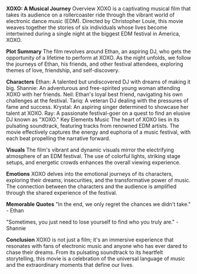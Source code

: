 **XOXO: A Musical Journey**
Overview
XOXO is a captivating musical film that takes its audience on a rollercoaster ride through the vibrant world of electronic dance music (EDM). Directed by Christopher Louie, this movie weaves together the stories of six individuals whose lives become intertwined during a single night at the biggest EDM festival in America, XOXO.

**Plot Summary**
The film revolves around Ethan, an aspiring DJ, who gets the opportunity of a lifetime to perform at XOXO. As the night unfolds, we follow the journeys of Ethan, his friends, and other festival attendees, exploring themes of love, friendship, and self-discovery.

**Characters**
Ethan: A talented but undiscovered DJ with dreams of making it big.
Shannie: An adventurous and free-spirited young woman attending XOXO with her friends.
Neil: Ethan's loyal best friend, navigating his own challenges at the festival.
Tariq: A veteran DJ dealing with the pressures of fame and success.
Krystal: An aspiring singer determined to showcase her talent at XOXO.
Ray: A passionate festival-goer on a quest to find an elusive DJ known as "XOXO."
Key Elements
Music
The heart of XOXO lies in its pulsating soundtrack, featuring tracks from renowned EDM artists. The movie effectively captures the energy and euphoria of a music festival, with each beat propelling the narrative forward.

**Visuals**
The film's vibrant and dynamic visuals mirror the electrifying atmosphere of an EDM festival. The use of colorful lights, striking stage setups, and energetic crowds enhances the overall viewing experience.

**Emotions**
XOXO delves into the emotional journeys of its characters, exploring their dreams, insecurities, and the transformative power of music. The connection between the characters and the audience is amplified through the shared experience of the festival.

**Memorable Quotes**
"In the end, we only regret the chances we didn't take." - Ethan

"Sometimes, you just need to lose yourself to find who you truly are." - Shannie

**Conclusion**
XOXO is not just a film; it's an immersive experience that resonates with fans of electronic music and anyone who has ever dared to chase their dreams. From its pulsating soundtrack to its heartfelt storytelling, this movie is a celebration of the universal language of music and the extraordinary moments that define our lives.

